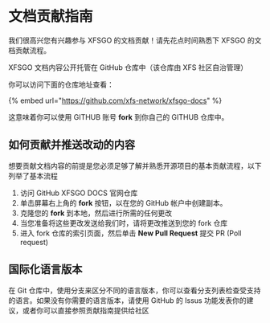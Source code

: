 # 文档贡献指南

我们很高兴您有兴趣参与 XFSGO 的文档贡献！请先花点时间熟悉下 XFSGO 的文档贡献流程。

XFSGO 文档内容公开托管在 GitHub 仓库中（该仓库由 XFS 社区自治管理）

你可以访问下面的仓库地址查看：

{% embed url="https://github.com/xfs-network/xfsgo-docs" %}

这意味着你可以使用 GITHUB 账号 **fork** 到你自己的 GITHUB 仓库中。

## 如何贡献并推送改动的内容

想要贡献文档内容的前提是您必须足够了解并熟悉开源项目的基本贡献流程，以下列举了基本流程

1. 访问 GitHub XFSGO DOCS 官网仓库
2. 单击屏幕右上角的 **fork** 按钮，以在您的 GitHub 帐户中创建副本。
3. 克隆您的 **fork** 到本地，然后进行所需的任何更改
4. 当您准备将这些更改发送给我们时，请将更改推送到您的 fork 仓库
5. 进入 fork 仓库的索引页面，然后单击 **New Pull Request** 提交 PR (Poll request)

## 国际化语言版本

在 Git 仓库中，使用分支来区分不同的语言版本，你可以查看分支列表检查受支持的语言。如果没有你需要的语言版本，请使用 GitHub 的 Issus 功能发表你的建议，或者你可以直接参照贡献指南提供给社区